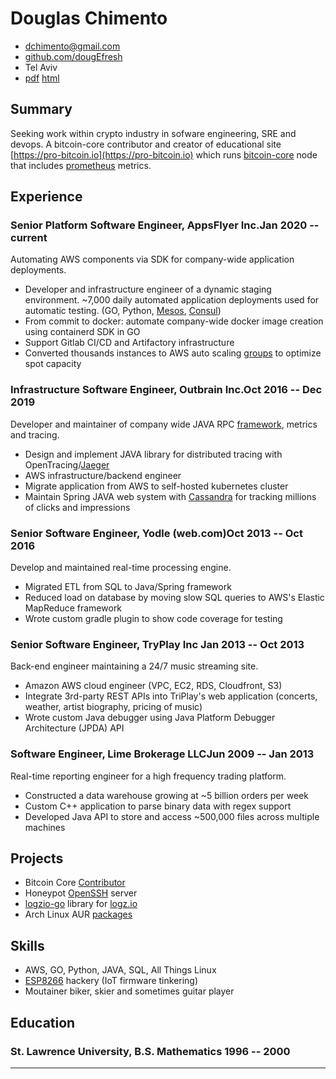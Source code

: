 # Douglas Chimento

- <dchimento@gmail.com>
- [github.com/dougEfresh](http://github.com/dougEfresh)
- Tel Aviv
- [pdf](https://resume.dougchimento.com/resume.pdf) [html](https://resume.dougchimento.com)

## Summary
Seeking work within crypto industry in sofware engineering, SRE and devops. A bitcoin-core contributor and creator of educational site [https://pro-bitcoin.io](https://pro-bitcoin.io) which runs [bitcoin-core](https://github.com/dougEfresh/pro-bitcoin) node that includes [prometheus](https://github.com/jupp0r/prometheus-cpp) metrics. 

## Experience

### Senior Platform Software Engineer, AppsFlyer Inc.<span>Jan 2020 -- current</span>

Automating AWS components via SDK for company-wide application deployments.
 
 - Developer and infrastructure engineer of a dynamic staging environment. ~7,000 daily automated application deployments used for automatic testing. (GO, Python, [Mesos](https://mesosphere.github.io/marathon/), [Consul](http://consul.io))
 - From commit to docker: automate company-wide docker image creation using containerd SDK in GO
 - Support Gitlab CI/CD and Artifactory infrastructure
 - Converted thousands instances to AWS auto scaling [groups](https://docs.aws.amazon.com/autoscaling/ec2/userguide/AutoScalingGroup.html) to optimize spot capacity

### Infrastructure Software Engineer, Outbrain Inc.<span>Oct 2016 -- Dec 2019</span>

Developer and maintainer of company wide JAVA RPC [framework](https://github.com/outbrain/ob1k), metrics and tracing.

 - Design and implement JAVA library for distributed tracing with OpenTracing/[Jaeger](https://www.jaegertracing.io/)
 - AWS infrastructure/backend engineer
 - Migrate application from AWS to self-hosted kubernetes cluster
 - Maintain Spring JAVA web system with [Cassandra](https://cassandra.apache.org/_/index.html) for tracking millions of clicks and impressions

### Senior Software Engineer, Yodle (web.com)<span>Oct 2013 -- Oct 2016</span>

Develop and maintained real-time processing engine. 

 - Migrated ETL from SQL to Java/Spring framework
 - Reduced load on database by moving slow SQL queries to AWS's Elastic MapReduce framework
 - Wrote custom gradle plugin to show code coverage for testing
 
### Senior Software Engineer, TryPlay Inc <span>Jan 2013 -- Oct 2013</span>

Back-end engineer maintaining a 24/7 music streaming site. 

 - Amazon AWS cloud engineer (VPC, EC2, RDS, Cloudfront, S3)
 - Integrate 3rd-party REST APIs into TriPlay's web application (concerts, weather, artist biography, pricing of music)
 - Wrote custom Java debugger using Java Platform Debugger Architecture (JPDA) API

### Software Engineer, Lime Brokerage LLC<span>Jun 2009 -- Jan 2013</span>

Real-time reporting engineer for a high frequency trading platform.

 - Constructed a data warehouse growing at ~5 billion orders per week
 - Custom C++ application to parse binary data with regex support
 - Developed Java API to store and access ~500,000 files across multiple machines


## Projects

 - Bitcoin Core [Contributor](https://github.com/bitcoin/bitcoin/pull/23072)
 - Honeypot [OpenSSH](https://github.com/dougEfresh/sshd-passwd-pot) server 
 - [logzio-go](https://github.com/dougEfresh/logzio-go) library for [logz.io](http://logz.io)
 - Arch Linux AUR [packages](https://aur.archlinux.org/packages/?O=0&SeB=m&K=dougefish&outdated=&SB=n&SO=a&PP=50&do_Search=Go)

## Skills

 - AWS, GO, Python, JAVA, SQL, All Things Linux
 - [ESP8266](https://github.com/arendst/Tasmota) hackery (IoT firmware tinkering)
 - Moutainer biker, skier and sometimes guitar player


## Education

### <span>St. Lawrence University, B.S. Mathematics</span> <span>1996 -- 2000</span>

---
